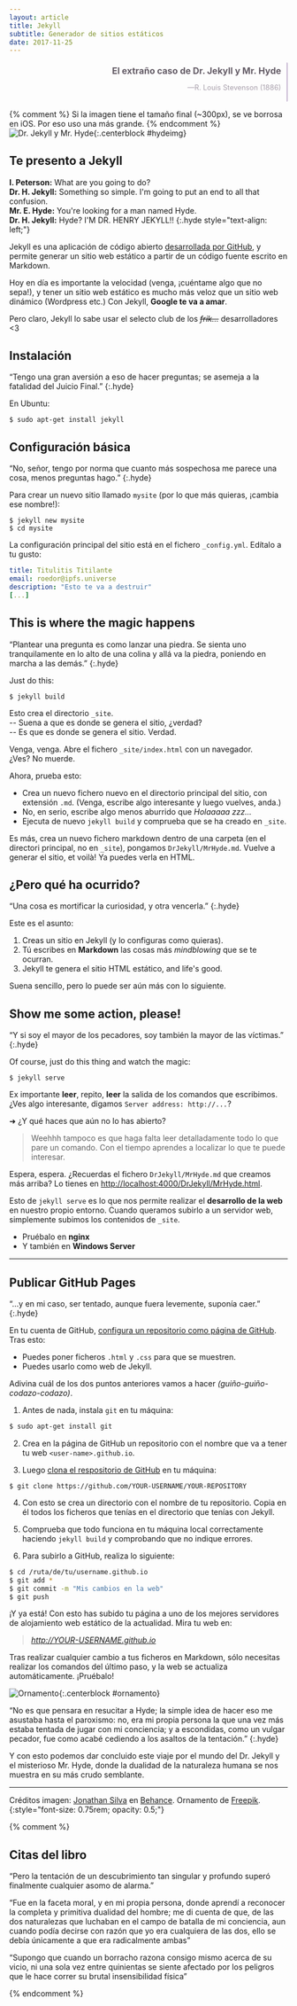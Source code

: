 ```yaml
---
layout: article
title: Jekyll
subtitle: Generador de sitios estáticos
date: 2017-11-25
---
```


<style>
  .hyde {
    text-align: right;
    border-right: 2px solid #C5B5D1;
    border-radius: 2px;
    display: block;
    margin-left: auto;
    margin-right: 0px;
    padding: 5px 10px;
    max-width: 390px;
    font-size: 0.8rem;
    text-shadow: 0px 1px 0px #FEF8FF;
    color: #A8A2AB;
  }
  
  .hyde h1 {
    font-size: 1rem;
    color: #635C65;
    margin-top: 0px;
  }
  
  #hydeimg {
    max-width: 300px;
  }
  #ornamento {
    max-width: 8rem;
  }
</style>


<div class="hyde">
<h1>El extraño caso de Dr. Jekyll y Mr. Hyde</h1>
<p>—R. Louis Stevenson (1886)</p>
</div>

{% comment %}
  Si la imagen tiene el tamaño final (~300px), se ve borrosa en iOS. Por eso uso una más grande.
{% endcomment %}
![Dr. Jekyll y Mr. Hyde](/assets/jekyll/jekyll.png){:.centerblock #hydeimg}


## Te presento a Jekyll

<b>I. Peterson:</b> What are you going to do?<br>
<b>Dr. H. Jekyll:</b> Something so simple. I'm going to put an end to all that confusion.<br>
<b>Mr. E. Hyde:</b> You're looking for a man named Hyde.<br>
<b>Dr. H. Jekyll:</b> Hyde? I'M DR. HENRY JEKYLL!!
{:.hyde style="text-align: left;"}

<!-- {:.hyde style="text-align: left; padding-left: 5rem;"} -->

Jekyll es una aplicación de código abierto [desarrollada por GitHub](https://jekyllrb.com/), y permite generar un sitio web estático a partir de un código fuente escrito en Markdown.

Hoy en día es importante la velocidad (venga, ¡cuéntame algo que no sepa!), y tener un sitio web estático es mucho más veloz que un sitio web dinámico (Wordpress etc.) Con Jekyll, **Google te va a amar**.

Pero claro, Jekyll lo sabe usar el selecto club de los <s><i>frik...</i></s> desarrolladores <3

## Instalación

“Tengo una gran aversión a eso de hacer preguntas; se asemeja a la fatalidad del Juicio Final.”
{:.hyde}

En Ubuntu:

    $ sudo apt-get install jekyll


## Configuración básica

“No, señor, tengo por norma que cuanto más sospechosa me parece una cosa, menos preguntas hago.”
{:.hyde}

Para crear un nuevo sitio llamado `mysite` (por lo que más quieras, ¡cambia ese nombre!):

    $ jekyll new mysite
    $ cd mysite

La configuración principal del sitio está en el fichero `_config.yml`. Edítalo a tu gusto:

```yml
title: Titulitis Titilante
email: roedor@ipfs.universe
description: "Esto te va a destruir"
[...]
```


## This is where the magic happens

“Plantear una pregunta es como lanzar una piedra. Se sienta uno tranquilamente en lo alto de una colina y allá va la piedra, poniendo en marcha a las demás.”
{:.hyde}

Just do this:

    $ jekyll build

Esto crea el directorio `_site`.<br>
-- Suena a que es donde se genera el sitio, ¿verdad?<br>
-- Es que es donde se genera el sitio. Verdad.

Venga, venga. Abre el fichero `_site/index.html` con un navegador.<br>¿Ves? No muerde.

Ahora, prueba esto:
- Crea un nuevo fichero nuevo en el directorio principal del sitio, con extensión `.md`. (Venga, escribe algo interesante y luego vuelves, anda.)
- No, en serio, escribe algo menos aburrido que *Holaaaaa zzz...*
- Ejecuta de nuevo `jekyll build` y comprueba que se ha creado en `_site`.

Es más, crea un nuevo fichero markdown dentro de una carpeta (en el directori principal, no en `_site`), pongamos `DrJekyll/MrHyde.md`. Vuelve a generar el sitio, et voilà! Ya puedes verla en HTML.



## ¿Pero qué ha ocurrido?


“Una cosa es mortificar la curiosidad, y otra vencerla.”
{:.hyde}

Este es el asunto:

1. Creas un sitio en Jekyll (y lo configuras como quieras).
2. Tú escribes en **Markdown** las cosas más *mindblowing* que se te ocurran.
3. Jekyll te genera el sitio HTML estático, and life's good.

Suena sencillo, pero lo puede ser aún más con lo siguiente.


## Show me some action, please!

“Y si soy el mayor de los pecadores, soy también la mayor de las víctimas.”
{:.hyde}


Of course, just do this thing and watch the magic:

    $ jekyll serve

Ex importante **leer**, repito, **leer** la salida de los comandos que escribimos. ¿Ves algo interesante, digamos `Server address: http://...`?

➜ ¿Y qué haces que aún no lo has abierto?

> Weehhh tampoco es que haga falta leer detalladamente todo lo que pare un comando. Con el tiempo aprendes a localizar lo que te puede interesar.

Espera, espera. ¿Recuerdas el fichero `DrJekyll/MrHyde.md` que creamos más arriba? Lo tienes en <http://localhost:4000/DrJekyll/MrHyde.html>.


Esto de `jekyll serve` es lo que nos permite realizar el **desarrollo de la web** en nuestro propio entorno. Cuando queramos subirlo a un servidor web, simplemente subimos los contenidos de `_site`.

- Pruébalo en **nginx**
- Y también en **Windows Server**


---

## Publicar GitHub Pages

“...y en mi caso, ser tentado, aunque fuera levemente, suponía caer.”
{:.hyde}

En tu cuenta de GitHub, [configura un repositorio como página de GitHub](https://guides.github.com/features/pages/). Tras esto:

- Puedes poner ficheros `.html` y `.css` para que se muestren.
- Puedes usarlo como web de Jekyll.

Adivina cuál de los dos puntos anteriores vamos a hacer *(guiño-guiño-codazo-codazo)*.

1. Antes de nada, instala `git` en tu máquina:
```bash
$ sudo apt-get install git
```

2. Crea en la página de GitHub un repositorio con el nombre que va a tener tu web `<user-name>.github.io`.

3. Luego [clona el respositorio de GitHub](https://help.github.com/articles/cloning-a-repository/) en tu máquina:
```
$ git clone https://github.com/YOUR-USERNAME/YOUR-REPOSITORY
```

4. Con esto se crea un directorio con el nombre de tu repositorio. Copia en él todos los ficheros que tenías en el directorio que tenías con Jekyll.

5. Comprueba que todo funciona en tu máquina local correctamente haciendo `jekyll build` y comprobando que no indique errores.

6. Para subirlo a GitHub, realiza lo siguiente:
```bash
$ cd /ruta/de/tu/username.github.io
$ git add *
$ git commit -m "Mis cambios en la web"
$ git push
```

¡Y ya está! Con esto has subido tu página a uno de los mejores servidores de alojamiento web estático de la actualidad. Mira tu web en:

> *http://YOUR-USERNAME.github.io*

Tras realizar cualquier cambio a tus ficheros en Markdown, sólo necesitas realizar los comandos del último paso, y la web se actualiza automáticamente. ¡Pruébalo!


![Ornamento](/assets/jekyll/Ornament.png){:.centerblock #ornamento}


“No es que pensara en resucitar a Hyde; la simple idea de hacer eso me asustaba hasta el paroxismo: no, era mi propia persona la que una vez más estaba tentada de jugar con mi conciencia; y a escondidas, como un vulgar pecador, fue como acabé cediendo a los asaltos de la tentación.”
{:.hyde}

Y con esto podemos dar concluido este viaje por el mundo del Dr. Jekyll y el misterioso Mr. Hyde, donde la dualidad de la naturaleza humana se nos muestra en su más crudo semblante.

---


Créditos imagen: [Jonathan Silva](http://www.johnny5ive.com) en [Behance](https://www.behance.net/gallery/14998873/Dr-Jekyll-Mr-Hyde). Ornamento de [Freepik](https://www.freepik.com/free-vector/ornamental-elements-collection_1188382.htm).
{:style="font-size: 0.75rem; opacity: 0.5;"}



{% comment %}

Citas del libro
---------------

“Pero la tentación de un descubrimiento tan singular y profundo superó finalmente cualquier asomo de alarma.”

“Fue en la faceta moral, y en mi propia persona, donde aprendí a reconocer la completa y primitiva dualidad del hombre; me di cuenta de que, de las dos naturalezas que luchaban en el campo de batalla de mi conciencia, aun cuando podía decirse con razón que yo era cualquiera de las dos, ello se debía únicamente a que era radicalmente ambas”

“Supongo que cuando un borracho razona consigo mismo acerca de su vicio, ni una sola vez entre quinientas se siente afectado por los peligros que le hace correr su brutal insensibilidad física”

{% endcomment %}
